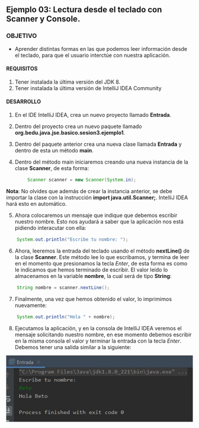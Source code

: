 ## Ejemplo 03: Lectura desde el teclado con Scanner y Console.

### OBJETIVO

- Aprender distintas formas en las que podemos leer información desde el teclado, para que el usuario interctúe con nuestra aplicación.

#### REQUISITOS

1. Tener instalada la última versión del JDK 8.
2. Tener instalada la última versión de IntelliJ IDEA Community


#### DESARROLLO

1. En el IDE IntelliJ IDEA, crea un nuevo proyecto llamado **Entrada**.

2. Dentro del proyecto crea un nuevo paquete llamado **org.bedu.java.jse.basico.sesion3.ejemplo1**.

3. Dentro del paquete anterior crea una nueva clase llamada **Entrada** y dentro de esta un método **main**.

4. Dentro del método main iniciaremos creando una nueva instancia de la clase **Scanner**, de esta forma:

```java
        Scanner scanner = new Scanner(System.in);
```

**Nota**: No olvides que además de crear la instancia anterior, se debe importar la clase con la instrucción **import java.util.Scanner;**. IntelliJ IDEA hará esto en automático.

5. Ahora colocaremos un mensaje que indique que debemos escribir nuestro nombre. Esto nos ayudará a saber que la aplicación nos está pidiendo interacutar con ella:

```java
	System.out.println("Escribe tu nombre: ");
```

6. Ahora, leeremos la entrada del teclado usando el método **nextLine()** de la clase **Scanner**. Este método lee lo que escribamos, y termina de leer en el momento que presionamos la tecla *Enter*, de esta forma es como le indicamos que hemos terminado de escribir. El valor leído lo almacenamos en la variable **nombre**, la cual será de tipo **String**:

```java
	String nombre = scanner.nextLine();
```

7. Finalmente, una vez que hemos obtenido el valor, lo imprimimos nuevamente:

```java
	System.out.println("Hola " + nombre);
```

8. Ejecutamos la aplicación, y en la consola de IntelliJ IDEA veremos el mensaje solicitando nuestro nombre, en ese momento debemos escribir en la misma consola el valor y terminar la entrada con la tecla *Enter*. Debemos tener una salida similar a la siguiente:

![imagen](img/img_01.jpg)


